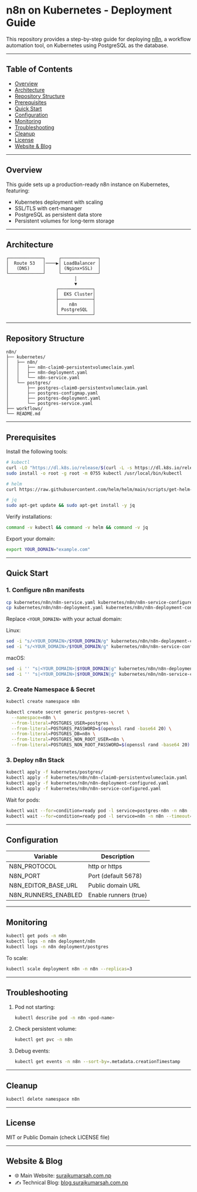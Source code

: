 # n8n on Kubernetes - Deployment Guide

This repository provides a step-by-step guide for deploying [n8n](https://n8n.io), a workflow automation tool, on Kubernetes using PostgreSQL as the database.

---

## Table of Contents

* [Overview](#overview)
* [Architecture](#architecture)
* [Repository Structure](#repository-structure)
* [Prerequisites](#prerequisites)
* [Quick Start](#quick-start)
* [Configuration](#configuration)
* [Monitoring](#monitoring)
* [Troubleshooting](#troubleshooting)
* [Cleanup](#cleanup)
* [License](#license)
* [Website & Blog](#website--blog)

---

## Overview

This guide sets up a production-ready n8n instance on Kubernetes, featuring:

* Kubernetes deployment with scaling
* SSL/TLS with cert-manager
* PostgreSQL as persistent data store
* Persistent volumes for long-term storage

---

## Architecture

```
┌─────────────┐     ┌──────────────┐
│  Route 53   │────▶│ LoadBalancer │
│   (DNS)     │     │ (Nginx+SSL)  │
└─────────────┘     └──────────────┘
                          │
                          ▼
                   ┌─────────────┐
                   │  EKS Cluster│
                   ├─────────────┤
                   │    n8n      │
                   │ PostgreSQL  │
                   └─────────────┘
```

---

## Repository Structure

```
n8n/
├── kubernetes/
│   ├── n8n/
│   │   ├── n8n-claim0-persistentvolumeclaim.yaml
│   │   ├── n8n-deployment.yaml
│   │   └── n8n-service.yaml
│   └── postgres/
│       ├── postgres-claim0-persistentvolumeclaim.yaml
│       ├── postgres-configmap.yaml
│       ├── postgres-deployment.yaml
│       └── postgres-service.yaml
├── workflows/
└── README.md
```

---

## Prerequisites

Install the following tools:

```bash
# kubectl
curl -LO "https://dl.k8s.io/release/$(curl -L -s https://dl.k8s.io/release/stable.txt)/bin/linux/amd64/kubectl"
sudo install -o root -g root -m 0755 kubectl /usr/local/bin/kubectl

# helm
curl https://raw.githubusercontent.com/helm/helm/main/scripts/get-helm-3 | bash

# jq
sudo apt-get update && sudo apt-get install -y jq
```

Verify installations:

```bash
command -v kubectl && command -v helm && command -v jq
```

Export your domain:

```bash
export YOUR_DOMAIN="example.com"
```

---

## Quick Start

### 1. Configure n8n manifests

```bash
cp kubernetes/n8n/n8n-service.yaml kubernetes/n8n/n8n-service-configured.yaml
cp kubernetes/n8n/n8n-deployment.yaml kubernetes/n8n/n8n-deployment-configured.yaml
```

Replace `<YOUR_DOMAIN>` with your actual domain:

Linux:

```bash
sed -i "s/<YOUR_DOMAIN>/$YOUR_DOMAIN/g" kubernetes/n8n/n8n-deployment-configured.yaml
sed -i "s/<YOUR_DOMAIN>/$YOUR_DOMAIN/g" kubernetes/n8n/n8n-service-configured.yaml
```

macOS:

```bash
sed -i '' "s|<YOUR_DOMAIN>|$YOUR_DOMAIN|g" kubernetes/n8n/n8n-deployment-configured.yaml
sed -i '' "s|<YOUR_DOMAIN>|$YOUR_DOMAIN|g" kubernetes/n8n/n8n-service-configured.yaml
```

### 2. Create Namespace & Secret

```bash
kubectl create namespace n8n

kubectl create secret generic postgres-secret \
  --namespace=n8n \
  --from-literal=POSTGRES_USER=postgres \
  --from-literal=POSTGRES_PASSWORD=$(openssl rand -base64 20) \
  --from-literal=POSTGRES_DB=n8n \
  --from-literal=POSTGRES_NON_ROOT_USER=n8n \
  --from-literal=POSTGRES_NON_ROOT_PASSWORD=$(openssl rand -base64 20)
```

### 3. Deploy n8n Stack

```bash
kubectl apply -f kubernetes/postgres/
kubectl apply -f kubernetes/n8n/n8n-claim0-persistentvolumeclaim.yaml
kubectl apply -f kubernetes/n8n/n8n-deployment-configured.yaml
kubectl apply -f kubernetes/n8n/n8n-service-configured.yaml
```

Wait for pods:

```bash
kubectl wait --for=condition=ready pod -l service=postgres-n8n -n n8n --timeout=120s
kubectl wait --for=condition=ready pod -l service=n8n -n n8n --timeout=120s
```

---

## Configuration

| Variable               | Description           |
| ---------------------- | --------------------- |
| N8N\_PROTOCOL          | http or https         |
| N8N\_PORT              | Port (default 5678)   |
| N8N\_EDITOR\_BASE\_URL | Public domain URL     |
| N8N\_RUNNERS\_ENABLED  | Enable runners (true) |

---

## Monitoring

```bash
kubectl get pods -n n8n
kubectl logs -n n8n deployment/n8n
kubectl logs -n n8n deployment/postgres
```

To scale:

```bash
kubectl scale deployment n8n -n n8n --replicas=3
```

---

## Troubleshooting

1. Pod not starting:

   ```bash
   kubectl describe pod -n n8n <pod-name>
   ```

2. Check persistent volume:

   ```bash
   kubectl get pvc -n n8n
   ```

3. Debug events:

   ```bash
   kubectl get events -n n8n --sort-by=.metadata.creationTimestamp
   ```

---

## Cleanup

```bash
kubectl delete namespace n8n
```

---

## License

MIT or Public Domain (check LICENSE file)

---

## Website & Blog

* 🌐 Main Website: [surajkumarsah.com.np](https://surajkumarsah.com.np/)
* ✍️ Technical Blog: [blog.surajkumarsah.com.np](https://blog.surajkumarsah.com.np/)
